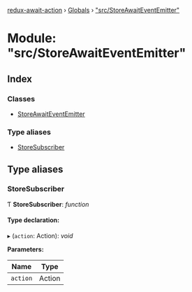 [redux-await-action](../README.md) › [Globals](../globals.md) › ["src/StoreAwaitEventEmitter"](_src_storeawaiteventemitter_.md)

# Module: "src/StoreAwaitEventEmitter"

## Index

### Classes

* [StoreAwaitEventEmitter](../classes/_src_storeawaiteventemitter_.storeawaiteventemitter.md)

### Type aliases

* [StoreSubscriber](_src_storeawaiteventemitter_.md#storesubscriber)

## Type aliases

###  StoreSubscriber

Ƭ **StoreSubscriber**: *function*

#### Type declaration:

▸ (`action`: Action): *void*

**Parameters:**

Name | Type |
------ | ------ |
`action` | Action |
